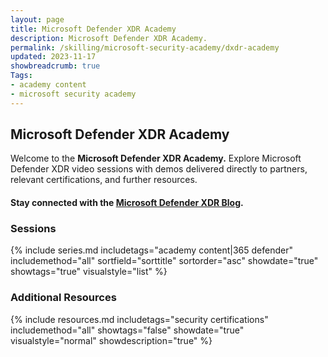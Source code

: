 ```yaml
---
layout: page
title: Microsoft Defender XDR Academy
description: Microsoft Defender XDR Academy.
permalink: /skilling/microsoft-security-academy/dxdr-academy
updated: 2023-11-17
showbreadcrumb: true
Tags:
- academy content
- microsoft security academy
---
```


## Microsoft Defender XDR Academy
Welcome to the **Microsoft Defender XDR Academy.** Explore Microsoft Defender XDR video sessions with demos delivered directly to partners, relevant certifications, and further resources.

#### Stay connected with the [Microsoft Defender XDR Blog](https://techcommunity.microsoft.com/t5/microsoft-defender-xdr-blog/bg-p/MicrosoftThreatProtectionBlog).

### Sessions
{% include series.md 
    includetags="academy content|365 defender" includemethod="all" 
    sortfield="sorttitle" sortorder="asc" showdate="true" showtags="true" 
    visualstyle="list" 
%}

### Additional Resources
{% include resources.md 
    includetags="security certifications"
    includemethod="all" 
    showtags="false" 
    showdate="true" 
    visualstyle="normal" 
    showdescription="true"
%}